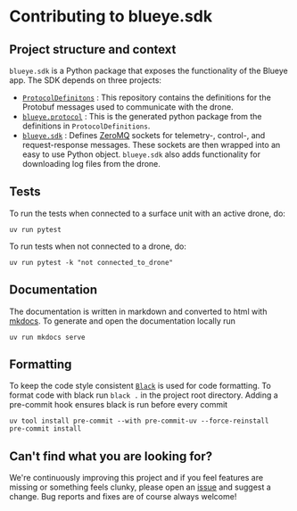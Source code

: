 # Contributing to blueye.sdk

## Project structure and context
`blueye.sdk` is a Python package that exposes the functionality of the Blueye app.
The SDK depends on three projects:

* [`ProtocolDefinitons`](https://github.com/BluEye-Robotics/ProtocolDefinitions) : This repository contains the definitions for the Protobuf messages used to communicate with the drone.
* [`blueye.protocol`](https://github.com/BluEye-Robotics/blueye.protocol) : This is the generated python package from the definitions in `ProtocolDefinitions`.
* [`blueye.sdk`](https://github.com/BluEye-Robotics/blueye.sdk) : Defines [ZeroMQ](https://zeromq.org/) sockets for telemetry-, control-, and request-response messages. These sockets are then wrapped into an easy to use Python object. `blueye.sdk` also adds functionality for downloading log files from the drone.

## Tests
To run the tests when connected to a surface unit with an active drone, do:

```shell
uv run pytest
```

To run tests when not connected to a drone, do:

``` shell
uv run pytest -k "not connected_to_drone"
```

## Documentation
The documentation is written in markdown and converted to html with [mkdocs](https://www.mkdocs.org/). To generate and open the documentation locally run

``` shell
uv run mkdocs serve
```

## Formatting
To keep the code style consistent [`Black`](https://pypi.org/project/black/) is used for code formatting.
To format code with black run `black .` in the project root directory.
Adding a pre-commit hook ensures black is run before every commit

```shell
uv tool install pre-commit --with pre-commit-uv --force-reinstall
pre-commit install
```

## Can't find what you are looking for?
We're continuously improving this project and if you feel features are missing or something feels clunky, please open an [issue](https://github.com/BluEye-Robotics/blueye.sdk/issues) and suggest a change. Bug reports and fixes are of course always welcome!
